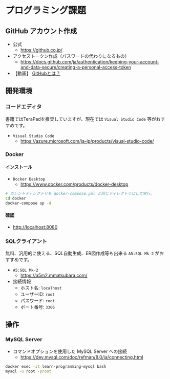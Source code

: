 # プログラミング課題

## GitHub アカウント作成

- 公式
  - <https://github.co.jp/>
- アクセストークン作成（パスワードの代わりになるもの）
  - <https://docs.github.com/ja/authentication/keeping-your-account-and-data-secure/creating-a-personal-access-token>
- 【動画】 [GitHubとは？](https://youtu.be/ycFvHGPZ2LU)

## 開発環境

### コードエディタ

書籍ではTeraPadを推奨していますが、現在では `Visual Studio Code` 等がおすすめです。

- `Visual Studio Code`
  - <https://azure.microsoft.com/ja-jp/products/visual-studio-code/>

### Docker

#### インストール

- `Docker Desktop`
  - <https://www.docker.com/products/docker-desktop>

```bash
# カレントディレクトリを docker-compose.yml と同じディレクトリにして実行。
cd docker
docker-compose up -d
```

#### 確認

- <http://localhost:8080>

### SQLクライアント

無料、汎用的に使える、SQL自動生成、ER図作成等も出来る `A5:SQL Mk-2` がおすすめです。

- `A5:SQL Mk-2`
  - <https://a5m2.mmatsubara.com/>
- 接続情報
  - ホスト名: `localhost`
  - ユーザーID: `root`
  - パスワード: `root`
  - ポート番号: `3306`

## 操作

### MySQL Server

- コマンドオプションを使用した MySQL Server への接続
  - <https://dev.mysql.com/doc/refman/8.0/ja/connecting.html>

```bash
docker exec -it learn-programming-mysql bash
mysql -u root -proot
```
